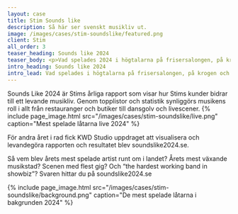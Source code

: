 ```yaml
---
layout: case
title: Stim Sounds like
description: Så här ser svenskt musikliv ut.
image: /images/cases/stim-soundslike/featured.png
client: Stim
all_order: 3
teaser_heading: Sounds like 2024
teaser_body: <p>Vad spelades 2024 i högtalarna på frisersalongen, på krogen och på gymmet?</p>
intro_heading: Sounds like 2024
intro_lead: Vad spelades i högtalarna på frisersalongen, på krogen och på gymmet under 2024?. 
---
```


Sounds Like 2024 är Stims årliga rapport som visar hur Stims kunder bidrar till ett levande musikliv. Genom topplistor och statistik synliggörs musikens roll i allt från restauranger och butiker till dansgolv och livescener. 
{%
  include page_image.html
  src="/images/cases/stim-soundslike/live.png"
  caption="Mest spelade låtarna live 2024"
%}

För andra året i rad fick KWD Studio uppdraget att visualisera och levandegöra rapporten och resultatet blev soundslike2024.se.

Så vem blev årets mest spelade artist runt om i landet? Årets mest växande musikstad? Scenen med flest gig? Och “the hardest working band in showbiz”? Svaren hittar du på soundslike2024.se 

{%
  include page_image.html
  src="/images/cases/stim-soundslike/background.png"
  caption="De mest spelade låtarna i bakgrunden 2024"
%}



